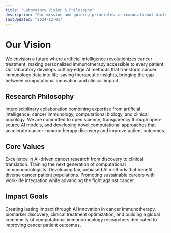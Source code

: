 ```yaml
---
title: "Laboratory Vision & Philosophy"
description: "Our mission and guiding principles in computational biology research"
lastUpdated: "2024-12-01"
---
```


# Our Vision

We envision a future where artificial intelligence revolutionizes cancer treatment, making personalized immunotherapy accessible to every patient. Our laboratory develops cutting-edge AI methods that transform cancer immunology data into life-saving therapeutic insights, bridging the gap between computational innovation and clinical impact.

## Research Philosophy

Interdisciplinary collaboration combining expertise from artificial intelligence, cancer immunology, computational biology, and clinical oncology. We are committed to open science, transparency through open-source AI models, and developing novel computational approaches that accelerate cancer immunotherapy discovery and improve patient outcomes.

## Core Values

Excellence in AI-driven cancer research from discovery to clinical translation. Training the next generation of computational immunooncologists. Developing fair, unbiased AI methods that benefit diverse cancer patient populations. Promoting sustainable careers with work-life integration while advancing the fight against cancer.

## Impact Goals

Creating lasting impact through AI innovation in cancer immunotherapy, biomarker discovery, clinical treatment optimization, and building a global community of computational immunooncology researchers dedicated to improving cancer patient outcomes.